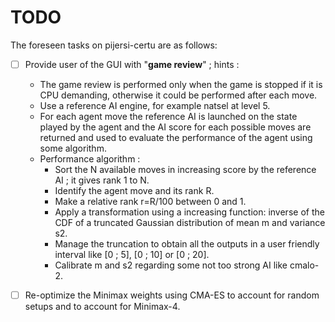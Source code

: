 # TODO
The foreseen tasks on pijersi-certu are as follows:

- [ ] Provide user of the GUI with "**game review**" ; hints :
  - The game review is performed only when the game is stopped if it is CPU demanding, otherwise it could be performed after each move.
  - Use a reference AI engine, for example natsel at level 5.
  - For each agent move the reference AI is launched on the state played by the agent and the AI score for each possible moves are returned and used to evaluate the performance of the agent using some algorithm.
  - Performance algorithm :
    - Sort the N available moves in increasing score by the reference AI ; it gives rank 1 to N.
    - Identify the agent move and its rank R.
    - Make a relative rank r=R/100 between 0 and 1.
    - Apply a transformation using a increasing function: inverse of the CDF of a truncated Gaussian distribution of mean m and variance s2.
    - Manage the truncation to obtain all the outputs in a user friendly interval like [0 ; 5], [0 ; 10] or [0 ; 20].
    - Calibrate m and s2 regarding some not too strong AI like cmalo-2.
- [ ] Re-optimize the Minimax weights using CMA-ES to account for random setups and to account for Minimax-4.

